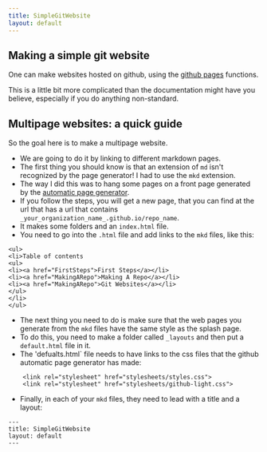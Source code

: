 ```yaml
---
title: SimpleGitWebsite
layout: default
---
```


Making a simple git website
-----------------------------------------

One can make websites hosted on github, using the [github pages](https://pages.github.com/) functions. 

This is a little bit more complicated than the documentation might have you believe, especially if you do anything non-standard. 

Multipage websites: a quick guide
------------------------------------------

So the goal here is to make a multipage website.

* We are going to do it by linking to different markdown pages. 
* The first thing you should know is that an extension of `md` isn't recognized by the page generator! I had to use the `mkd` extension. 
* The way I did this was to hang some pages on a front page generated by the [automatic page generator](https://help.github.com/articles/creating-pages-with-the-automatic-generator/).
* If you follow the steps, you will get a new page, that you can find at the url that has a url that contains `_your_organization_name_.github.io/repo_name`.
* It makes some folders and an `index.html` file. 
* You need to go into the `.html` file and add links to the `mkd` files, like this:

```
<ul>
<li>Table of contents
<ul>
<li><a href="FirstSteps">First Steps</a></li>
<li><a href="MakingARepo">Making A Repo</a></li>
<li><a href="MakingARepo">Git Websites</a></li>
</ul>
</li>
</ul>
```
* The next thing you need to do is make sure that the web pages you generate from the `mkd` files have the same style as the splash page. 
* To do this, you need to make a folder called `_layouts` and then put a `default.html` file in it. 
* The 'defualts.html` file needs to have links to the css files that the github automatic page generator has made:
```
    <link rel="stylesheet" href="stylesheets/styles.css">
    <link rel="stylesheet" href="stylesheets/github-light.css">
```
* Finally, in each of your `mkd` files, they need to lead with a title and a layout:
```
---
title: SimpleGitWebsite
layout: default
---
```